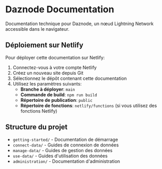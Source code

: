 # Daznode Documentation

Documentation technique pour Daznode, un nœud Lightning Network accessible dans le navigateur.

## Déploiement sur Netlify

Pour déployer cette documentation sur Netlify:

1. Connectez-vous à votre compte Netlify
2. Créez un nouveau site depuis Git
3. Sélectionnez le dépôt contenant cette documentation
4. Utilisez les paramètres suivants:
   - **Branche à déployer**: `main`
   - **Commande de build**: `npm run build`
   - **Répertoire de publication**: `public`
   - **Répertoire de fonctions**: `netlify/functions` (si vous utilisez des fonctions Netlify)

## Structure du projet

- `getting-started/` - Documentation de démarrage
- `connect-data/` - Guides de connexion de données
- `manage-data/` - Guides de gestion des données
- `use-data/` - Guides d'utilisation des données
- `administration/` - Documentation d'administration 